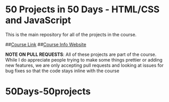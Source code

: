 # 50 Projects in 50 Days - HTML/CSS and JavaScript

This is the main repository for all of the projects in the course.

##[Course Link](https://www.udemy.com/course/50-projects-50-days)
##[Course Info Website](https://50projects50days.com)


**NOTE ON PULL REQUESTS**: All of these projects are part of the course. While I do appreciate people trying to make some things prettier or adding new features, we are only accepting pull requests and looking at issues for bug fixes so that the code stays inline with the course

# 50Days-50projects
